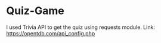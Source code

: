 # Quiz-Game
I used Trivia API to get the quiz using requests module. Link: https://opentdb.com/api_config.php
